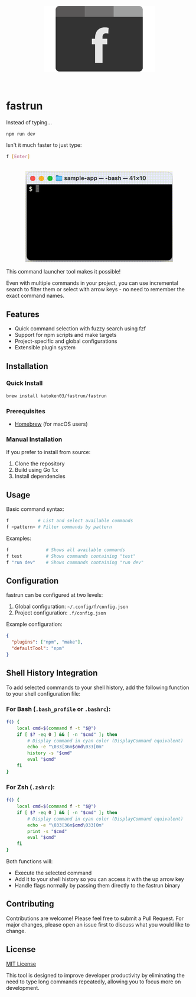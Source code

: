 <div align="center">
	<br>
	<br>
	<br>
	<img alt="ntl" width="300" src="./f-logo.svg">
	<br>
	<br>
	<br>
</div>

# fastrun

Instead of typing...
```bash
npm run dev
```
Isn't it much faster to just type:
```bash
f [Enter]
```

<div align="center">
	<br>
	<img alt="overview" width="400" src="./f-overview.gif">
	<br>
</div>


This command launcher tool makes it possible!

Even with multiple commands in your project, you can use incremental search to filter them or select with arrow keys - no need to remember the exact command names.

## Features

- Quick command selection with fuzzy search using fzf
- Support for npm scripts and make targets
- Project-specific and global configurations
- Extensible plugin system

## Installation


### Quick Install

```bash
brew install katoken03/fastrun/fastrun
```

### Prerequisites

- [Homebrew](https://brew.sh/) (for macOS users)


### Manual Installation

If you prefer to install from source:

1. Clone the repository
2. Build using Go 1.x
3. Install dependencies

## Usage

Basic command syntax:

```bash
f           # List and select available commands
f <pattern> # Filter commands by pattern
```

Examples:

```bash
f              # Shows all available commands
f test         # Shows commands containing "test"
f "run dev"    # Shows commands containing "run dev"
```

## Configuration

fastrun can be configured at two levels:

1. Global configuration: `~/.config/f/config.json`
2. Project configuration: `.f/config.json`

Example configuration:
```json
{
  "plugins": ["npm", "make"],
  "defaultTool": "npm"
}
```

## Shell History Integration

To add selected commands to your shell history, add the following function to your shell configuration file:

### For Bash (`.bash_profile` or `.bashrc`):

```bash
f() {
    local cmd=$(command f -t "$@")
    if [ $? -eq 0 ] && [ -n "$cmd" ]; then
        # Display command in cyan color (DisplayCommand equivalent)
        echo -e "\033[36m$cmd\033[0m"
        history -s "$cmd"
        eval "$cmd"
    fi
}
```

### For Zsh (`.zshrc`):

```zsh
f() {
    local cmd=$(command f -t "$@")
    if [ $? -eq 0 ] && [ -n "$cmd" ]; then
        # Display command in cyan color (DisplayCommand equivalent)
        echo -e "\033[36m$cmd\033[0m"
        print -s "$cmd"
        eval "$cmd"
    fi
}
```

Both functions will:
- Execute the selected command
- Add it to your shell history so you can access it with the up arrow key
- Handle flags normally by passing them directly to the fastrun binary

## Contributing

Contributions are welcome! Please feel free to submit a Pull Request. For major changes, please open an issue first to discuss what you would like to change.

## License

[MIT License](LICENSE)

This tool is designed to improve developer productivity by eliminating the need to type long commands repeatedly, allowing you to focus more on development.